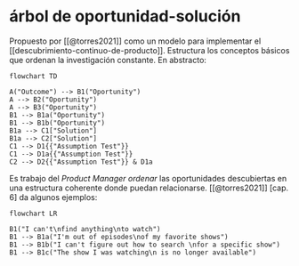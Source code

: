 # árbol de oportunidad-solución
Propuesto por [[@torres2021]] como un modelo para implementar el [[descubrimiento-continuo-de-producto]]. Estructura los conceptos básicos que ordenan la investigación constante. En abstracto:

```mermaid
flowchart TD

A("Outcome") --> B1("Oportunity")
A --> B2("Oportunity")
A --> B3("Oportunity")
B1 --> B1a("Oportunity")
B1 --> B1b("Oportunity")
B1a --> C1["Solution"]
B1a --> C2["Solution"]
C1 --> D1{{"Assumption Test"}}
C1 --> D1a{{"Assumption Test"}}
C2 --> D2{{"Assumption Test"}} & D1a
```

Es trabajo del *Product Manager ordenar* las oportunidades descubiertas en una estructura coherente donde puedan relacionarse. [[@torres2021]] [cap. 6] da algunos ejemplos:

```mermaid
flowchart LR

B1("I can't\nfind anything\nto watch")
B1 --> B1a("I'm out of episodes\nof my favorite shows")
B1 --> B1b("I can't figure out how to search \nfor a specific show")
B1 --> B1c("The show I was watching\n is no longer available")
```

